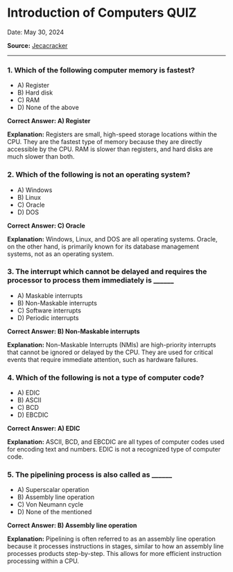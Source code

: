 # Introduction of Computers QUIZ

Date: May 30, 2024

**Source:** [Jecacracker](https://jecacracker.in/Daily_Quiz/)

---

### 1. Which of the following computer memory is fastest?
- A) Register
- B) Hard disk
- C) RAM
- D) None of the above

**Correct Answer: A) Register**

**Explanation:**
Registers are small, high-speed storage locations within the CPU. They are the fastest type of memory because they are directly accessible by the CPU. RAM is slower than registers, and hard disks are much slower than both.

### 2. Which of the following is not an operating system?
- A) Windows
- B) Linux
- C) Oracle
- D) DOS

**Correct Answer: C) Oracle**

**Explanation:**
Windows, Linux, and DOS are all operating systems. Oracle, on the other hand, is primarily known for its database management systems, not as an operating system.

### 3. The interrupt which cannot be delayed and requires the processor to process them immediately is ______
- A) Maskable interrupts
- B) Non-Maskable interrupts
- C) Software interrupts
- D) Periodic interrupts

**Correct Answer: B) Non-Maskable interrupts**

**Explanation:**
Non-Maskable Interrupts (NMIs) are high-priority interrupts that cannot be ignored or delayed by the CPU. They are used for critical events that require immediate attention, such as hardware failures.

### 4. Which of the following is not a type of computer code?
- A) EDIC
- B) ASCII
- C) BCD
- D) EBCDIC

**Correct Answer: A) EDIC**

**Explanation:**
ASCII, BCD, and EBCDIC are all types of computer codes used for encoding text and numbers. EDIC is not a recognized type of computer code.

### 5. The pipelining process is also called as ______
- A) Superscalar operation
- B) Assembly line operation
- C) Von Neumann cycle
- D) None of the mentioned

**Correct Answer: B) Assembly line operation**

**Explanation:**
Pipelining is often referred to as an assembly line operation because it processes instructions in stages, similar to how an assembly line processes products step-by-step. This allows for more efficient instruction processing within a CPU.

